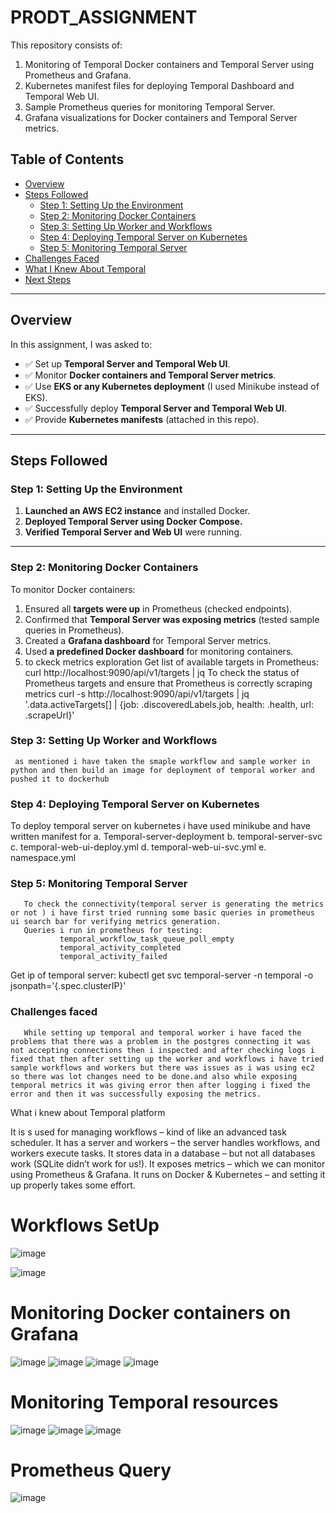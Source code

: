 # PRODT_ASSIGNMENT  

This repository consists of:  
1. Monitoring of Temporal Docker containers and Temporal Server using Prometheus and Grafana.  
2. Kubernetes manifest files for deploying Temporal Dashboard and Temporal Web UI.  
3. Sample Prometheus queries for monitoring Temporal Server.  
4. Grafana visualizations for Docker containers and Temporal Server metrics.  

## Table of Contents  
- [Overview](#overview)  
- [Steps Followed](#steps-followed)  
  - [Step 1: Setting Up the Environment](#step-1-setting-up-the-environment)  
  - [Step 2: Monitoring Docker Containers](#step-2-monitoring-docker-containers)  
  - [Step 3: Setting Up Worker and Workflows](#step-3-setting-up-worker-and-workflows)  
  - [Step 4: Deploying Temporal Server on Kubernetes](#step-4-deploying-temporal-server-on-kubernetes)  
  - [Step 5: Monitoring Temporal Server](#step-5-monitoring-temporal-server)  
- [Challenges Faced](#challenges-faced)  
- [What I Knew About Temporal](#what-i-knew-about-temporal)  
- [Next Steps](#next-steps)  

---

## Overview  

In this assignment, I was asked to:  
- ✅ Set up **Temporal Server and Temporal Web UI**.  
- ✅ Monitor **Docker containers and Temporal Server metrics**.  
- ✅ Use **EKS or any Kubernetes deployment** (I used Minikube instead of EKS).  
- ✅ Successfully deploy **Temporal Server and Temporal Web UI**.  
- ✅ Provide **Kubernetes manifests** (attached in this repo).  

---

## Steps Followed  

### Step 1: Setting Up the Environment  

1. **Launched an AWS EC2 instance** and installed Docker.  
2. **Deployed Temporal Server using Docker Compose.**  
3. **Verified Temporal Server and Web UI** were running.  

---

### Step 2: Monitoring Docker Containers  

To monitor Docker containers:  
1. Ensured all **targets were up** in Prometheus (checked endpoints).  
2. Confirmed that **Temporal Server was exposing metrics** (tested sample queries in Prometheus).  
3. Created a **Grafana dashboard** for Temporal Server metrics.  
4. Used **a predefined Docker dashboard** for monitoring containers.
5. to ckeck metrics exploration
    Get list of available targets in Prometheus:
      curl http://localhost:9090/api/v1/targets | jq
    To check the status of Prometheus targets and ensure that Prometheus is correctly scraping metrics
      curl -s http://localhost:9090/api/v1/targets | jq '.data.activeTargets[] | {job: .discoveredLabels.job, health: .health, url: .scrapeUrl}'

### Step 3: Setting Up Worker and Workflows
     
     as mentioned i have taken the smaple workflow and sample worker in python and then build an image for deployment of temporal worker and pushed it to dockerhub

### Step 4: Deploying Temporal Server on Kubernetes

To deploy temporal server on kubernetes i have used minikube and have written manifest for 
  a. Temporal-server-deployment
  b. temporal-server-svc
  c. temporal-web-ui-deploy.yml
  d. temporal-web-ui-svc.yml
  e. namespace.yml


### Step 5: Monitoring Temporal Server
       To check the connectivity(temporal server is generating the metrics or not ) i have first tried running some basic queries in prometheus ui search bar for verifying metrics generation.
       Queries i run in prometheus for testing:
               temporal_workflow_task_queue_poll_empty
               temporal_activity_completed
               temporal_activity_failed
  Get ip of temporal server:
    kubectl get svc temporal-server -n temporal -o jsonpath='{.spec.clusterIP}'




### Challenges faced
       While setting up temporal and temporal worker i have faced the problems that there was a problem in the postgres connecting it was not accepting connections then i inspected and after checking logs i fixed that then after setting up the worker and workflows i have tried sample workflows and workers but there was issues as i was using ec2 so there was lot changes need to be done.and also while exposing temporal metrics it was giving error then after logging i fixed the error and then it was successfully exposing the metrics.


What i knew about Temporal platform

It is s used for managing workflows – kind of like an advanced task scheduler.
It has a server and workers – the server handles workflows, and workers execute tasks.
It stores data in a database – but not all databases work (SQLite didn’t work for us!).
It exposes metrics – which we can monitor using Prometheus & Grafana.
It runs on Docker & Kubernetes – and setting it up properly takes some effort.


# Workflows SetUp
![image](https://github.com/user-attachments/assets/42c85ad4-3674-4fb7-a9b3-22de28246578)

![image](https://github.com/user-attachments/assets/44bd2079-aaf4-4f1e-ab2c-5c4f98675ad7)

# Monitoring Docker  containers on Grafana
![image](https://github.com/user-attachments/assets/360b7abb-4b66-487e-b8e5-fa9382720561)
![image](https://github.com/user-attachments/assets/c38c41d1-1068-40b6-8777-abe7db1172af)
![image](https://github.com/user-attachments/assets/302a6284-b9b4-41a4-b7e5-f9867cae0da3)
![image](https://github.com/user-attachments/assets/98cae43d-d4ce-4bdf-9483-77b1c70b6556)

# Monitoring Temporal resources
![image](https://github.com/user-attachments/assets/25eaca1f-e7d1-4f8f-a576-b664b58e2c9f)
![image](https://github.com/user-attachments/assets/3bbd46e1-5c91-474a-832d-441f1ee612ce)
![image](https://github.com/user-attachments/assets/040d53ef-9860-4897-b6ff-a1266bee3b5f)

# Prometheus Query
![image](https://github.com/user-attachments/assets/54c0717d-6468-491d-8842-60a6ca18a5ef)










